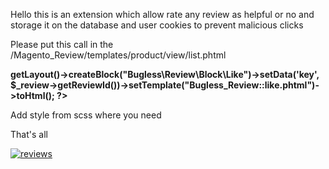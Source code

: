 Hello this is an extension which allow rate any review as helpful or no and storage it on the database and user cookies to prevent malicious clicks

Please put this call in the /Magento_Review/templates/product/view/list.phtml

**<?php echo $this->getLayout()->createBlock("Bugless\Review\Block\Like")->setData('key', $_review->getReviewId())->setTemplate("Bugless_Review::like.phtml")->toHtml(); ?>**

Add style from scss where you need

That's all

<a href="https://ibb.co/gWv8mg9"><img src="https://i.ibb.co/8xzwN8s/reviews.png" alt="reviews" border="0"></a>
